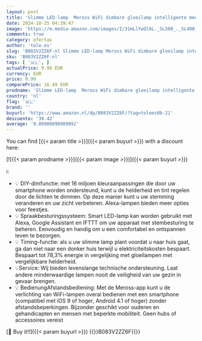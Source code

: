 ```yaml
---
layout: post
title: 'Slimme LED-lamp  Meross WiFi dimbare gloeilamp intelligente meerkleurige lamp equivalent 60W E27 2700K-6500K compatibel met Alexa  Google Home en SmartThings  warm wit'
date: 2024-10-25 04:39:47
image: 'https://m.media-amazon.com/images/I/31mLlYwQl6L._SL500_._SL400_.jpg'
comments: true
category: ofertas
author: 'tole.es'
slug: 'B083V2ZZ6F-nl Slimme LED-lamp Meross WiFi dimbare gloeilamp intelligente...'
sku: 'B083V2ZZ6F-nl'
tags: [ '🇳🇱', ]
actualPrice: 9.99 EUR
currency: EUR
price: 9.99
comparePrice: 16.49 EUR
prodname: 'Slimme LED-lamp  Meross WiFi dimbare gloeilamp intelligente meerkleurige lamp equivalent 60W E27 2700K-6500K compatibel met Alexa  Google Home en SmartThings  warm wit'
country: 'nl'
flag: '🇳🇱'
brand: ''
buyurl: 'https://www.amazon.nl/dp/B083V2ZZ6F/?tag=tolees0b-21'
descuento: '39.42'
average: '9.89909090909092'
---
```


You can find [{{< param title >}}]({{< param buyurl >}}) with a discount here:

[![{{< param prodname >}}]({{< param image >}})]({{< param buyurl >}})

ℹ️:

- 💡 DIY-dimfunctie: met 16 miljoen kleuraanpassingen die door uw smartphone worden ondersteund, kunt u de helderheid en tint regelen door de lichten te dimmen. Op deze manier kunt u uw stemming veranderen en uw zicht verbeteren. Alexa-lampen bieden meer opties voor feestjes.
- 💡 Spraakbesturingssysteem: Smart LED-lamp kan worden gebruikt met Alexa, Google Assistant en IFTTT om uw apparaat met stembesturing te beheren. Eenvoudig en handig om u een comfortabel en ontspannen leven te bezorgen.
- 💡 Timing-functie: als u uw slimme lamp plant voordat u naar huis gaat, ga dan niet naar een donker huis terwijl u elektriciteitskosten bespaart. Bespaart tot 78,3% energie in vergelijking met gloeilampen met vergelijkbare helderheid.
- 💡Service: Wij bieden levenslange technische ondersteuning. Laat andere minderwaardige lampen nooit de veiligheid van uw gezin in gevaar brengen.
- 💡 BedienungAfstandsbediening: Met de Meross-app kunt u de verlichting van WiFi-lampen overal bedienen met een smartphone (compatibel met iOS 9 of hoger, Android 4.1 of hoger) zonder afstandsbeperkingen. Bijzonder geschikt voor ouderen en gehandicapten en mensen met beperkte mobiliteit. Geen hubs of accessoires vereist

[🛒 Buy it!!]({{< param buyurl >}})
{{<world>}}B083V2ZZ6F{{</world>}}
